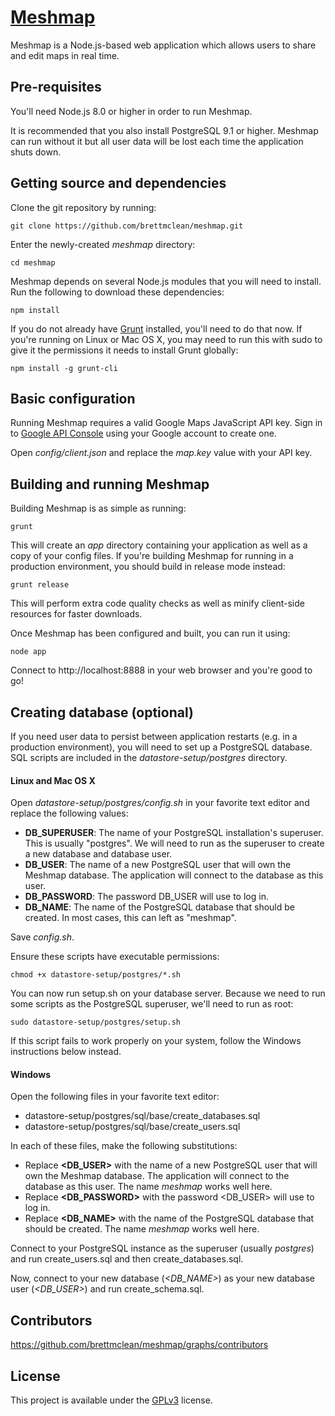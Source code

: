 [Meshmap](http://mesh-map.com/)
===============================

Meshmap is a Node.js-based web application which allows users to share and edit maps in real time.

Pre-requisites
--------------

You'll need Node.js 8.0 or higher in order to run Meshmap.

It is recommended that you also install PostgreSQL 9.1 or higher. Meshmap can run without it but all user data will be lost each time the application shuts down.

Getting source and dependencies
-------------------------------

Clone the git repository by running:
```
git clone https://github.com/brettmclean/meshmap.git
```

Enter the newly-created _meshmap_ directory:
```
cd meshmap
```

Meshmap depends on several Node.js modules that you will need to install. Run the following to download these dependencies:
```
npm install
```

If you do not already have [Grunt](http://gruntjs.com/) installed, you'll need to do that now. If you're running on Linux or Mac OS X, you may need to run this with sudo to give it the permissions it needs to install Grunt globally:
```
npm install -g grunt-cli
```

Basic configuration
-------------------

Running Meshmap requires a valid Google Maps JavaScript API key. Sign in to [Google API Console](https://console.developers.google.com/) using your Google account to create one.

Open _config/client.json_ and replace the _map.key_ value with your API key.

Building and running Meshmap
----------------------------

Building Meshmap is as simple as running:
```
grunt
```

This will create an _app_ directory containing your application as well as a copy of your config files. If you're building Meshmap for running in a production environment, you should build in release mode instead:
```
grunt release
```

This will perform extra code quality checks as well as minify client-side resources for faster downloads.

Once Meshmap has been configured and built, you can run it using:
```
node app
```

Connect to http://localhost:8888 in your web browser and you're good to go!

Creating database (optional)
---------------------------------------------

If you need user data to persist between application restarts (e.g. in a production environment), you will need to set up a PostgreSQL database. SQL scripts are included in the _datastore-setup/postgres_ directory.

#### Linux and Mac OS X

Open _datastore-setup/postgres/config.sh_ in your favorite text editor and replace the following values:

* **DB_SUPERUSER**: The name of your PostgreSQL installation's superuser. This is usually "postgres". We will need to run as the superuser to create a new database and database user.
* **DB_USER**: The name of a new PostgreSQL user that will own the Meshmap database. The application will connect to the database as this user.
* **DB_PASSWORD**: The password DB_USER will use to log in.
* **DB_NAME**: The name of the PostgreSQL database that should be created. In most cases, this can left as "meshmap".

Save _config.sh_.

Ensure these scripts have executable permissions:
```
chmod +x datastore-setup/postgres/*.sh
```

You can now run setup.sh on your database server. Because we need to run some scripts as the PostgreSQL superuser, we'll need to run as root:
```
sudo datastore-setup/postgres/setup.sh
```

If this script fails to work properly on your system, follow the Windows instructions below instead.

#### Windows

Open the following files in your favorite text editor:

* datastore-setup/postgres/sql/base/create_databases.sql
* datastore-setup/postgres/sql/base/create_users.sql

In each of these files, make the following substitutions:

* Replace **&lt;DB_USER&gt;** with the name of a new PostgreSQL user that will own the Meshmap database. The application will connect to the database as this user. The name _meshmap_ works well here.
* Replace **&lt;DB_PASSWORD&gt;** with the password &lt;DB_USER&gt; will use to log in.
* Replace **&lt;DB_NAME&gt;** with the name of the PostgreSQL database that should be created. The name _meshmap_ works well here.

Connect to your PostgreSQL instance as the superuser (usually _postgres_) and run create_users.sql and then create_databases.sql.

Now, connect to your new database (_&lt;DB_NAME&gt;_) as your new database user (_&lt;DB_USER&gt;_) and run create_schema.sql.

Contributors
------------

https://github.com/brettmclean/meshmap/graphs/contributors

License
-------

This project is available under the [GPLv3](http://www.gnu.org/licenses/gpl-3.0.txt) license.
